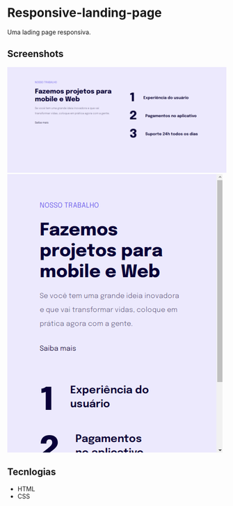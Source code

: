 # Responsive-landing-page

Uma lading page responsiva.

## Screenshots

![preview](./.github/preview1.png)
![preview](./.github/mobile.png)

## Tecnlogias

- HTML
- CSS
